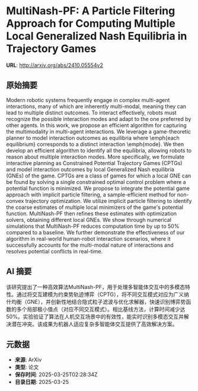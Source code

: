 # MultiNash-PF: A Particle Filtering Approach for Computing Multiple Local Generalized Nash Equilibria in Trajectory Games

**URL**: http://arxiv.org/abs/2410.05554v2

## 原始摘要

Modern robotic systems frequently engage in complex multi-agent interactions,
many of which are inherently multi-modal, meaning they can lead to multiple
distinct outcomes. To interact effectively, robots must recognize the possible
interaction modes and adapt to the one preferred by other agents. In this work,
we propose an efficient algorithm for capturing the multimodality in
multi-agent interactions. We leverage a game-theoretic planner to model
interaction outcomes as equilibria where \emph{each equilibrium} corresponds to
a distinct interaction \emph{mode}. We then develop an efficient algorithm to
identify all the equilibria, allowing robots to reason about multiple
interaction modes. More specifically, we formulate interactive planning as
Constrained Potential Trajectory Games (CPTGs) and model interaction outcomes
by local Generalized Nash equilibria (GNEs) of the game. CPTGs are a class of
games for which a local GNE can be found by solving a single constrained
optimal control problem where a potential function is minimized. We propose to
integrate the potential game approach with implicit particle filtering, a
sample-efficient method for non-convex trajectory optimization. We utilize
implicit particle filtering to identify the coarse estimates of multiple local
minimizers of the game's potential function. MultiNash-PF then refines these
estimates with optimization solvers, obtaining different local GNEs. We show
through numerical simulations that MultiNash-PF reduces computation time by up
to 50\% compared to a baseline. We further demonstrate the effectiveness of our
algorithm in real-world human-robot interaction scenarios, where it
successfully accounts for the multi-modal nature of interactions and resolves
potential conflicts in real-time.


## AI 摘要

该研究提出了一种高效算法MultiNash-PF，用于处理多智能体交互中的多模态特性。通过将交互建模为约束势轨迹博弈（CPTG），将不同交互模式对应为广义纳什均衡（GNE），并创新性地结合隐式粒子滤波与优化求解器，快速识别博弈势函数的多个局部极小值点（对应不同交互模式）。相比基线方法，计算时间减少达50%。实验验证了算法在人机交互场景中的有效性，能实时识别多模态交互并解决潜在冲突。该成果为机器人适应复杂多智能体交互提供了高效解决方案。

## 元数据

- **来源**: ArXiv
- **类型**: 论文
- **保存时间**: 2025-03-25T02:28:34Z
- **目录日期**: 2025-03-25
